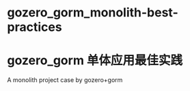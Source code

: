 # gozero_gorm_monolith-best-practices
# gozero_gorm 单体应用最佳实践
A monolith project case by gozero+gorm
